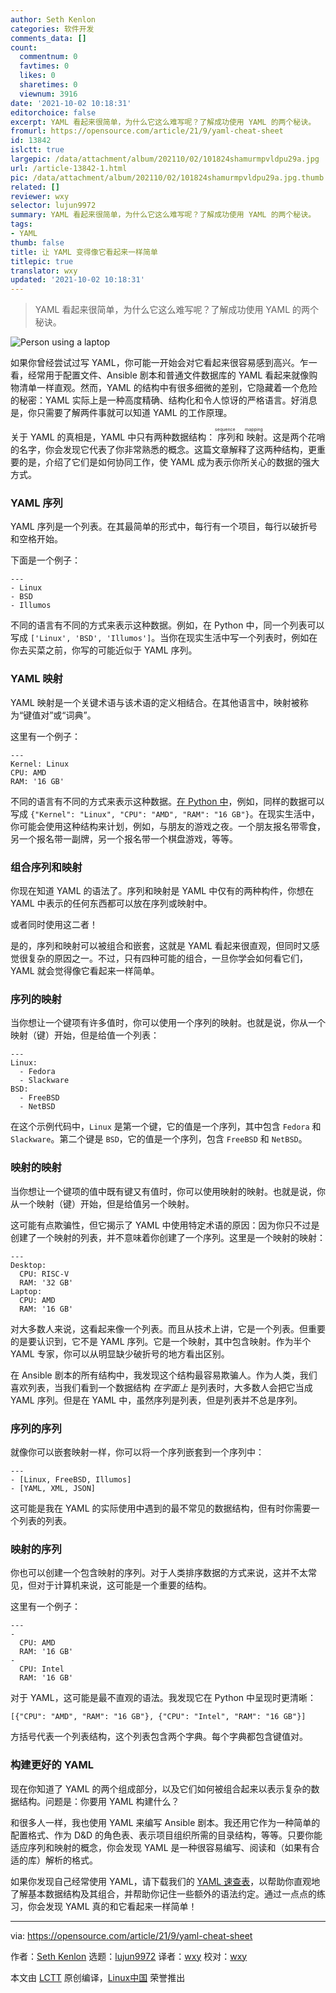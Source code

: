 ```yaml
---
author: Seth Kenlon
categories: 软件开发
comments_data: []
count:
  commentnum: 0
  favtimes: 0
  likes: 0
  sharetimes: 0
  viewnum: 3916
date: '2021-10-02 10:18:31'
editorchoice: false
excerpt: YAML 看起来很简单，为什么它这么难写呢？了解成功使用 YAML 的两个秘诀。
fromurl: https://opensource.com/article/21/9/yaml-cheat-sheet
id: 13842
islctt: true
largepic: /data/attachment/album/202110/02/101824shamurmpvldpu29a.jpg
url: /article-13842-1.html
pic: /data/attachment/album/202110/02/101824shamurmpvldpu29a.jpg.thumb.jpg
related: []
reviewer: wxy
selector: lujun9972
summary: YAML 看起来很简单，为什么它这么难写呢？了解成功使用 YAML 的两个秘诀。
tags:
- YAML
thumb: false
title: 让 YAML 变得像它看起来一样简单
titlepic: true
translator: wxy
updated: '2021-10-02 10:18:31'
---
```



> 
> YAML 看起来很简单，为什么它这么难写呢？了解成功使用 YAML 的两个秘诀。
> 
> 
> 


![](/data/attachment/album/202110/02/101824shamurmpvldpu29a.jpg "Person using a laptop")


如果你曾经尝试过写 YAML，你可能一开始会对它看起来很容易感到高兴。乍一看，经常用于配置文件、Ansible 剧本和普通文件数据库的 YAML 看起来就像购物清单一样直观。然而，YAML 的结构中有很多细微的差别，它隐藏着一个危险的秘密：YAML 实际上是一种高度精确、结构化和令人惊讶的严格语言。好消息是，你只需要了解两件事就可以知道 YAML 的工作原理。


关于 YAML 的真相是，YAML 中只有两种数据结构：<ruby> 序列 <rt>  sequence </rt></ruby>和<ruby> 映射 <rt>  mapping </rt></ruby>。这是两个花哨的名字，你会发现它代表了你非常熟悉的概念。这篇文章解释了这两种结构，更重要的是，介绍了它们是如何协同工作，使 YAML 成为表示你所关心的数据的强大方式。


### YAML 序列


YAML 序列是一个列表。在其最简单的形式中，每行有一个项目，每行以破折号和空格开始。


下面是一个例子：



```
---
- Linux
- BSD
- Illumos

```

不同的语言有不同的方式来表示这种数据。例如，在 Python 中，同一个列表可以写成 `['Linux', 'BSD', 'Illumos']`。当你在现实生活中写一个列表时，例如在你去买菜之前，你写的可能近似于 YAML 序列。


### YAML 映射


YAML 映射是一个关键术语与该术语的定义相结合。在其他语言中，映射被称为“键值对”或“词典”。


这里有一个例子：



```
---
Kernel: Linux
CPU: AMD
RAM: '16 GB'

```

不同的语言有不同的方式来表示这种数据。[在 Python 中](https://opensource.com/article/21/3/dictionary-values-python)，例如，同样的数据可以写成 `{"Kernel": "Linux", "CPU": "AMD", "RAM": "16 GB"}`。在现实生活中，你可能会使用这种结构来计划，例如，与朋友的游戏之夜。一个朋友报名带零食，另一个报名带一副牌，另一个报名带一个棋盘游戏，等等。


### 组合序列和映射


你现在知道 YAML 的语法了。序列和映射是 YAML 中仅有的两种构件，你想在 YAML 中表示的任何东西都可以放在序列或映射中。


或者同时使用这二者！


是的，序列和映射可以被组合和嵌套，这就是 YAML 看起来很直观，但同时又感觉很复杂的原因之一。不过，只有四种可能的组合，一旦你学会如何看它们，YAML 就会觉得像它看起来一样简单。


### 序列的映射


当你想让一个键项有许多值时，你可以使用一个序列的映射。也就是说，你从一个映射（键）开始，但是给值一个列表：



```
---
Linux:
  - Fedora
  - Slackware
BSD:
  - FreeBSD
  - NetBSD

```

在这个示例代码中，`Linux` 是第一个键，它的值是一个序列，其中包含 `Fedora` 和 `Slackware`。第二个键是 `BSD`，它的值是一个序列，包含 `FreeBSD` 和 `NetBSD`。


### 映射的映射


当你想让一个键项的值中既有键又有值时，你可以使用映射的映射。也就是说，你从一个映射（键）开始，但是给值另一个映射。


这可能有点欺骗性，但它揭示了 YAML 中使用特定术语的原因：因为你只不过是创建了一个映射的列表，并不意味着你创建了一个序列。这里是一个映射的映射：



```
---
Desktop:
  CPU: RISC-V
  RAM: '32 GB'
Laptop:
  CPU: AMD
  RAM: '16 GB'

```

对大多数人来说，这看起来像一个列表。而且从技术上讲，它是一个列表。但重要的是要认识到，它不是 YAML 序列。它是一个映射，其中包含映射。作为半个 YAML 专家，你可以从明显缺少破折号的地方看出区别。


在 Ansible 剧本的所有结构中，我发现这个结构最容易欺骗人。作为人类，我们喜欢列表，当我们看到一个数据结构 *在字面上* 是列表时，大多数人会把它当成 YAML 序列。但是在 YAML 中，虽然序列是列表，但是列表并不总是序列。


### 序列的序列


就像你可以嵌套映射一样，你可以将一个序列嵌套到一个序列中：



```
---
- [Linux, FreeBSD, Illumos]
- [YAML, XML, JSON]

```

这可能是我在 YAML 的实际使用中遇到的最不常见的数据结构，但有时你需要一个列表的列表。


### 映射的序列


你也可以创建一个包含映射的序列。对于人类排序数据的方式来说，这并不太常见，但对于计算机来说，这可能是一个重要的结构。


这里有一个例子：



```
---
-
  CPU: AMD
  RAM: '16 GB'
-
  CPU: Intel
  RAM: '16 GB'

```

对于 YAML，这可能是最不直观的语法。我发现它在 Python 中呈现时更清晰：



```
[{"CPU": "AMD", "RAM": "16 GB"}, {"CPU": "Intel", "RAM": "16 GB"}]

```

方括号代表一个列表结构，这个列表包含两个字典。每个字典都包含键值对。


### 构建更好的 YAML


现在你知道了 YAML 的两个组成部分，以及它们如何被组合起来以表示复杂的数据结构。问题是：你要用 YAML 构建什么？


和很多人一样，我也使用 YAML 来编写 Ansible 剧本。我还用它作为一种简单的配置格式、作为 D&D 的角色表、表示项目组织所需的目录结构，等等。只要你能适应序列和映射的概念，你会发现 YAML 是一种很容易编写、阅读和（如果有合适的库）解析的格式。


如果你发现自己经常使用 YAML，请下载我们的 [YAML 速查表](https://opensource.com/downloads/yaml-cheat-sheet)，以帮助你直观地了解基本数据结构及其组合，并帮助你记住一些额外的语法约定。通过一点点的练习，你会发现 YAML 真的和它看起来一样简单！




---


via: <https://opensource.com/article/21/9/yaml-cheat-sheet>


作者：[Seth Kenlon](https://opensource.com/users/seth) 选题：[lujun9972](https://github.com/lujun9972) 译者：[wxy](https://github.com/wxy) 校对：[wxy](https://github.com/wxy)


本文由 [LCTT](https://github.com/LCTT/TranslateProject) 原创编译，[Linux中国](https://linux.cn/) 荣誉推出